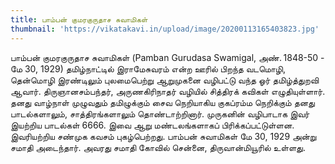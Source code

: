 ```yaml
---
title: பாம்பன் குமரகுருதாச சுவாமிகள்
thumbnail: 'https://vikatakavi.in/upload/image/20200113165403823.jpg'
---
```


பாம்பன் குமரகுருதாச சுவாமிகள் (Pamban Gurudasa Swamigal, அண். 1848-50 - மே 30, 1929) தமிழ்நாட்டில் இராமேசுவரம் என்ற ஊரில் பிறந்த வடமொழி, தென்மொழி இரண்டிலும் புலமைபெற்று ஆறுமுகனை வழிபட்டு வந்த ஓர் தமிழ்த்துறவி ஆவார். திருஞானசம்பந்தர், அருணகிரிநாதர் வழியில் சித்திரக் கவிகள் எழுதியுள்ளார். தனது வாழ்நாள் முழுவதும் தமிழுக்கும் சைவ நெறியாகிய குகப்ரம்ம நெறிக்கும் தனது பாடல்களாலும், சாத்திரங்களாலும் தொண்டாற்றினார். முருகனின் வழிபாடாக இவர் இயற்றிய பாடல்கள் 6666. இவை ஆறு மண்டலங்களாகப் பிரிக்கப்பட்டுள்ளன. இவரியற்றிய சண்முக கவசம் புகழ்பெற்றது. பாம்பன் சுவாமிகள் மே 30, 1929 அன்று சமாதி அடைந்தார். அவரது சமாதி கோவில் சென்னை, திருவான்மியூரில் உள்ளது.